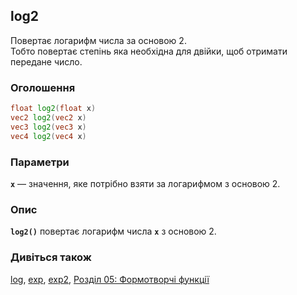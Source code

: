 ## log2
Повертає логарифм числа за основою 2.  
Тобто повертає степінь яка необхідна для двійки, щоб отримати передане число.

### Оголошення
```glsl
float log2(float x)  
vec2 log2(vec2 x)  
vec3 log2(vec3 x)  
vec4 log2(vec4 x)
```

### Параметри
**```x```** — значення, яке потрібно взяти за логарифмом з основою 2.

### Опис
**```log2()```** повертає логарифм числа **`x`** з основою 2.

<div class="simpleFunction" data="y = log2(x); "></div>

### Дивіться також
[log](/glossary/?lan=ua&search=log), [exp](/glossary/?lan=ua&search=exp), [exp2](/glossary/?lan=ua&search=exp2), [Розділ 05: Формотворчі функції](/05/?lan=ua)
